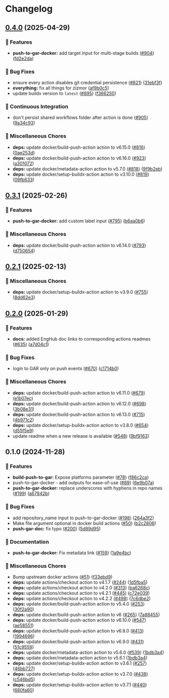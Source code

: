 # Changelog

## [0.4.0](https://github.com/grafana/shared-workflows/compare/push-to-gar-docker-v0.3.1...push-to-gar-docker-v0.4.0) (2025-04-29)


### 🎉 Features

* **push-to-gar-docker:** add target input for multi-stage builds ([#904](https://github.com/grafana/shared-workflows/issues/904)) ([fd2e2da](https://github.com/grafana/shared-workflows/commit/fd2e2da52d1a729ae0985fdf6ff85b33710381f9))


### 🐛 Bug Fixes

* ensure every action disables git credential persistence ([#821](https://github.com/grafana/shared-workflows/issues/821)) ([31ebf3f](https://github.com/grafana/shared-workflows/commit/31ebf3f8e5d0f8709e6ec4ef73b39dd2bd08f959))
* **everything:** fix all things for zizmor ([af9b0c5](https://github.com/grafana/shared-workflows/commit/af9b0c52635d39023136fb9312a354f91d9b2bfd))
* update buildx version to `latest` ([#895](https://github.com/grafana/shared-workflows/issues/895)) ([f366250](https://github.com/grafana/shared-workflows/commit/f366250e45bf8aadca4bb5e00802eb3854fb111d))


### 🤖 Continuous Integration

* don't persist shared workflows folder after action is done ([#905](https://github.com/grafana/shared-workflows/issues/905)) ([9a34c93](https://github.com/grafana/shared-workflows/commit/9a34c9302d2064c48e03cf7c4c7cd45998c4615e))


### 🔧 Miscellaneous Chores

* **deps:** update docker/build-push-action action to v6.15.0 ([#816](https://github.com/grafana/shared-workflows/issues/816)) ([0ae253d](https://github.com/grafana/shared-workflows/commit/0ae253d4a198408407a161de482680eddf2dfa42))
* **deps:** update docker/build-push-action action to v6.16.0 ([#923](https://github.com/grafana/shared-workflows/issues/923)) ([a301072](https://github.com/grafana/shared-workflows/commit/a30107276148b4f29eaeaef05a3f9173d1aa0ad9))
* **deps:** update docker/metadata-action action to v5.7.0 ([#818](https://github.com/grafana/shared-workflows/issues/818)) ([9f9b2eb](https://github.com/grafana/shared-workflows/commit/9f9b2eb3897a39fd65e5b92f17a60704925f94c4))
* **deps:** update docker/setup-buildx-action action to v3.10.0 ([#819](https://github.com/grafana/shared-workflows/issues/819)) ([09fb633](https://github.com/grafana/shared-workflows/commit/09fb633eb9f6c77153fa941e662be7cd418ca1fb))

## [0.3.1](https://github.com/grafana/shared-workflows/compare/push-to-gar-docker-v0.2.1...push-to-gar-docker-v0.3.1) (2025-02-26)


### 🎉 Features

* **push-to-gar-docker:** add custom label input ([#795](https://github.com/grafana/shared-workflows/issues/795)) ([b6aa0b6](https://github.com/grafana/shared-workflows/commit/b6aa0b6312f7cd58416885007204ac9a4a71c094))


### 🔧 Miscellaneous Chores

* **deps:** update docker/build-push-action action to v6.14.0 ([#793](https://github.com/grafana/shared-workflows/issues/793)) ([d750654](https://github.com/grafana/shared-workflows/commit/d750654d770aefa0516e11735cdfdb89b7a380a1))

## [0.2.1](https://github.com/grafana/shared-workflows/compare/push-to-gar-docker-v0.2.0...push-to-gar-docker-v0.2.1) (2025-02-13)


### 🔧 Miscellaneous Chores

* **deps:** update docker/setup-buildx-action action to v3.9.0 ([#755](https://github.com/grafana/shared-workflows/issues/755)) ([8dd62e3](https://github.com/grafana/shared-workflows/commit/8dd62e320f60df7426d30b67c9b26f17af352ed7))

## [0.2.0](https://github.com/grafana/shared-workflows/compare/push-to-gar-docker-v0.1.0...push-to-gar-docker-v0.2.0) (2025-01-29)


### 🎉 Features

* **docs:** added EngHub doc links to corresponding actions readmes ([#635](https://github.com/grafana/shared-workflows/issues/635)) ([a7d04c1](https://github.com/grafana/shared-workflows/commit/a7d04c1e98496dbf07f8e44602933af07ba62f9f))


### 🐛 Bug Fixes

* login to GAR only on push events ([#670](https://github.com/grafana/shared-workflows/issues/670)) ([c1714b0](https://github.com/grafana/shared-workflows/commit/c1714b03ca3d5cb08308ffb857e615cb9b6d439d))


### 🔧 Miscellaneous Chores

* **deps:** update docker/build-push-action action to v6.11.0 ([#679](https://github.com/grafana/shared-workflows/issues/679)) ([e1b07ec](https://github.com/grafana/shared-workflows/commit/e1b07ec29d283a54c100628a646a8077ac2477ad))
* **deps:** update docker/build-push-action action to v6.12.0 ([#698](https://github.com/grafana/shared-workflows/issues/698)) ([3b08e31](https://github.com/grafana/shared-workflows/commit/3b08e3185a075be3d294bb070cf3e9729312b4af))
* **deps:** update docker/build-push-action action to v6.13.0 ([#715](https://github.com/grafana/shared-workflows/issues/715)) ([4b971c2](https://github.com/grafana/shared-workflows/commit/4b971c2583aa388393ad4da89a79b86379fd9197))
* **deps:** update docker/setup-buildx-action action to v3.8.0 ([#654](https://github.com/grafana/shared-workflows/issues/654)) ([d55f5e9](https://github.com/grafana/shared-workflows/commit/d55f5e910f5f76c0b23ba86ef590e2939c475899))
* update readme when a new release is available ([#548](https://github.com/grafana/shared-workflows/issues/548)) ([9bf9163](https://github.com/grafana/shared-workflows/commit/9bf9163126c44247bcee6b6b9390eb488f9ead53))

## 0.1.0 (2024-11-28)


### 🎉 Features

* **build-push-to-gar:** Expose platforms parameter ([#78](https://github.com/grafana/shared-workflows/issues/78)) ([f86c2ca](https://github.com/grafana/shared-workflows/commit/f86c2cae0a68db2803adc0006fe5919483d861dc))
* push-to-gar-docker - add outputs for ease-of-use ([#89](https://github.com/grafana/shared-workflows/issues/89)) ([6e9b07a](https://github.com/grafana/shared-workflows/commit/6e9b07a8ad263b99c027843ec520969c14852d30))
* **push-to-gar-docker:** replace underscores with hyphens in repo names ([#199](https://github.com/grafana/shared-workflows/issues/199)) ([a67842b](https://github.com/grafana/shared-workflows/commit/a67842be4f21319c80f40041d7bc02a26d8722bc))


### 🐛 Bug Fixes

* add repository_name input to push-to-gar-docker ([#198](https://github.com/grafana/shared-workflows/issues/198)) ([264a3f2](https://github.com/grafana/shared-workflows/commit/264a3f2a5d4f756715d5c1f3b37f627689e70ab1))
* Make file argument optional in docker build actions ([#50](https://github.com/grafana/shared-workflows/issues/50)) ([b2c2806](https://github.com/grafana/shared-workflows/commit/b2c2806d455f6cbe4086fb0df849083ef48fd01c))
* **push-gar-doc:** fix typo ([#200](https://github.com/grafana/shared-workflows/issues/200)) ([5d89d95](https://github.com/grafana/shared-workflows/commit/5d89d954c8bc3d7664e576b86bfdbaa1302a1ca5))


### 📝 Documentation

* **push-to-gar-docker:** Fix metadata link ([#159](https://github.com/grafana/shared-workflows/issues/159)) ([1a9e4bc](https://github.com/grafana/shared-workflows/commit/1a9e4bc0ccbb0bff51f47a275e6a93f5509384f3))


### 🔧 Miscellaneous Chores

* Bump upstream docker actions ([#51](https://github.com/grafana/shared-workflows/issues/51)) ([f33ebd9](https://github.com/grafana/shared-workflows/commit/f33ebd946aa2bcd994fb26afdedb575131a5b0b3))
* **deps:** update actions/checkout action to v4.1.7 ([#244](https://github.com/grafana/shared-workflows/issues/244)) ([1d5fba5](https://github.com/grafana/shared-workflows/commit/1d5fba52e7cb2780dfd1af758e1d84e35ce6e8f7))
* **deps:** update actions/checkout action to v4.2.0 ([#313](https://github.com/grafana/shared-workflows/issues/313)) ([ba6268c](https://github.com/grafana/shared-workflows/commit/ba6268c6beef0ab5b461f45eef4cfe1b4e6d6013))
* **deps:** update actions/checkout action to v4.2.1 ([#445](https://github.com/grafana/shared-workflows/issues/445)) ([c72e039](https://github.com/grafana/shared-workflows/commit/c72e039d656ea7db5cbcfd98dffd0f8554e1f029))
* **deps:** update actions/checkout action to v4.2.2 ([#498](https://github.com/grafana/shared-workflows/issues/498)) ([7c6dbe2](https://github.com/grafana/shared-workflows/commit/7c6dbe23c5fd8f3ab5863fb0e3f9d95de621b746))
* **deps:** update docker/build-push-action action to v5.4.0 ([#253](https://github.com/grafana/shared-workflows/issues/253)) ([30f2a90](https://github.com/grafana/shared-workflows/commit/30f2a90675be35c05810244a374dda92ca4cc813))
* **deps:** update docker/build-push-action action to v6 ([#265](https://github.com/grafana/shared-workflows/issues/265)) ([7a88455](https://github.com/grafana/shared-workflows/commit/7a884559706c0b959e39cd82a6baa6c2b771f1a2))
* **deps:** update docker/build-push-action action to v6.10.0 ([#547](https://github.com/grafana/shared-workflows/issues/547)) ([ae58551](https://github.com/grafana/shared-workflows/commit/ae585512b1988ff838ee02c4c2433693701c5d14))
* **deps:** update docker/build-push-action action to v6.8.0 ([#413](https://github.com/grafana/shared-workflows/issues/413)) ([1994696](https://github.com/grafana/shared-workflows/commit/1994696f5a63ba7308496d2bae1d98b29f8965e3))
* **deps:** update docker/build-push-action action to v6.9.0 ([#431](https://github.com/grafana/shared-workflows/issues/431)) ([51c9559](https://github.com/grafana/shared-workflows/commit/51c9559f727b006be385d4383df75212d4eee894))
* **deps:** update docker/metadata-action action to v5.6.0 ([#539](https://github.com/grafana/shared-workflows/issues/539)) ([1bdb3a4](https://github.com/grafana/shared-workflows/commit/1bdb3a48906e610f13acdf4a1990dca485c85497))
* **deps:** update docker/metadata-action action to v5.6.1 ([1bdb3a4](https://github.com/grafana/shared-workflows/commit/1bdb3a48906e610f13acdf4a1990dca485c85497))
* **deps:** update docker/setup-buildx-action action to v3.6.1 ([#257](https://github.com/grafana/shared-workflows/issues/257)) ([46bb727](https://github.com/grafana/shared-workflows/commit/46bb727fff56784c6f157d03e1a77b1ac84636f2))
* **deps:** update docker/setup-buildx-action action to v3.7.0 ([#438](https://github.com/grafana/shared-workflows/issues/438)) ([c546bd5](https://github.com/grafana/shared-workflows/commit/c546bd5895ab8ca039394f7aeca414243c6108c7))
* **deps:** update docker/setup-buildx-action action to v3.7.1 ([#440](https://github.com/grafana/shared-workflows/issues/440)) ([680fa60](https://github.com/grafana/shared-workflows/commit/680fa602301c5650881d920fb094604c6586ac7d))
